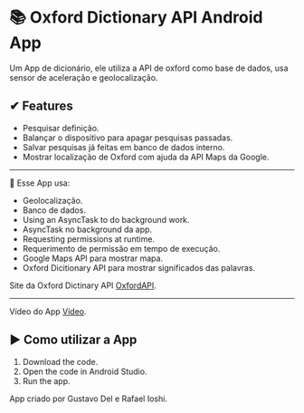 📚 Oxford Dictionary API Android App
=============================

Um App de dicionário, ele utiliza a API de oxford como base de dados, usa sensor de aceleração e geolocalização.

✔ Features 
------------
- Pesquisar definição. <br/>
- Balançar o dispositivo para apagar pesquisas passadas. <br/>
- Salvar pesquisas já feitas em banco de dados interno.  <br/>
- Mostrar localização de Oxford com ajuda da API Maps da Google. <br/>
--------------

🧭 Esse App usa:
- Geolocalização.
- Banco de dados.
- Using an AsyncTask to do background work.
- AsyncTask no background da app.
- Requesting permissions at runtime.
- Requerimento de permissão em tempo de execução.
- Google Maps API para mostrar mapa.
- Oxford Dicitionary API para mostrar significados das palavras.

Site da Oxford Dictinary API [OxfordAPI](https://developer.oxforddictionaries.com/).

---------------
Vídeo do App [Vídeo](https://youtu.be/wPtXcP1nCEM).



▶ Como utilizar a App
---------------

1. Download the code.
2. Open the code in Android Studio.
3. Run the app.

App criado por Gustavo Del e Rafael Ioshi.
